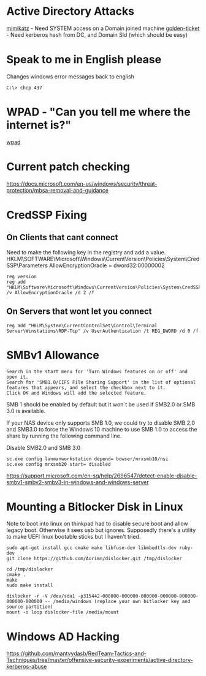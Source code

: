 <!-- TITLE: Windows -->
<!-- SUBTITLE: A quick summary of Windows -->

# Active Directory Attacks
[mimikatz](/mimikatz) - Need SYSTEM access on a Domain joined machine
[golden-ticket](/goldenticket) - Need kerberos hash from DC, and Domain Sid (which should be easy)

# Speak to me in English please
Changes windows error messages back to english

```
C:\> chcp 437
```


# WPAD - "Can you tell me where the internet is?"
[wpad](/wpad)

# Current patch checking
https://docs.microsoft.com/en-us/windows/security/threat-protection/mbsa-removal-and-guidance

# CredSSP Fixing
## On Clients that cant connect
Need to make the following key in the registry and add a value.
HKLM\SOFTWARE\Microsoft\Windows\CurrentVersion\Policies\System\CredSSP\Parameters
AllowEncryptionOracle = dword32:00000002

```text
reg version
reg add "HKLM\Software\Microsoft\Windows\CurrentVersion\Policies\System\CredSSP\Parameters" /v AllowEncryptionOracle /d 2 /f
```

## On Servers that wont let you connect
```text
reg add "HKLM\System\CurrentControlSet\Control\Terminal Server\Winstations\RDP-Tcp" /v UserAuthentication /t REG_DWORD /d 0 /f
```

# SMBv1 Allowance

```text
Search in the start menu for 'Turn Windows features on or off' and open it.
Search for 'SMB1.0/CIFS File Sharing Support' in the list of optional features that appears, and select the checkbox next to it.
Click OK and Windows will add the selected feature.
```

SMB 1 should be enabled by default but it won`t be used if SMB2.0 or SMB 3.0 is available.

If your NAS device only supports SMB 1.0, we could try to disable SMB 2.0 and SMB3.0 to force the Windows 10 machine to use SMB 1.0 to access the share by running the following command line.

Disable SMB2.0 and SMB 3.0
```text
sc.exe config lanmanworkstation depend= bowser/mrxsmb10/nsi
sc.exe config mrxsmb20 start= disabled
```

https://support.microsoft.com/en-sg/help/2696547/detect-enable-disable-smbv1-smbv2-smbv3-in-windows-and-windows-server

# Mounting a Bitlocker Disk in Linux
Note to boot into linux on thinkpad had to disable secure boot and allow legacy boot.  Otherwise it sees usb but ignores.
Supposedly there's a utility to make UEFI linux bootable sticks but  I haven't tried.

```text
sudo apt-get install gcc cmake make libfuse-dev libmbedtls-dev ruby-dev
git clone https://github.com/Aorimn/dislocker.git /tmp/dislocker

cd /tmp/dislocker
cmake .
make
sudo make install

dislocker -r -V /dev/sda1 -p315442-000000-000000-000000-000000-000000-000000-000000 -- /media/windows (replace your own bitlocker key and source partition)
mount -o loop dislocker-file /media/mount
```

# Windows AD Hacking

https://github.com/mantvydasb/RedTeam-Tactics-and-Techniques/tree/master/offensive-security-experiments/active-directory-kerberos-abuse



